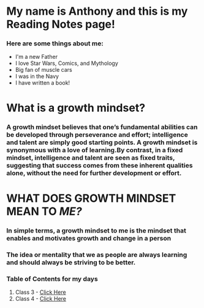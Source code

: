 # My name is Anthony and this is my Reading Notes page! 
### Here are some things about me:
* I'm a new Father 
* I love Star Wars, Comics, and Mythology 
* Big fan of muscle cars
* I was in the Navy 
* I have written a book! 

# What is a growth mindset?
### A growth mindset believes that one’s fundamental abilities can be developed through perseverance and effort; intelligence and talent are simply good starting points. A growth mindset is synonymous with a love of learning.By contrast, in a fixed mindset, intelligence and talent are seen as fixed traits, suggesting that success comes from these inherent qualities alone, without the need for further development or effort.

# WHAT DOES GROWTH MINDSET MEAN TO *ME?*
### In simple terms, a growth mindset to me is the mindset that enables and motivates growth and change in a person 
### The idea or mentality that we as people are always learning and should always be striving to be better. 

### Table of Contents for my days 
1. Class 3 - [Click Here](Class03)
1. Class 4 - [Click Here](Class04)
